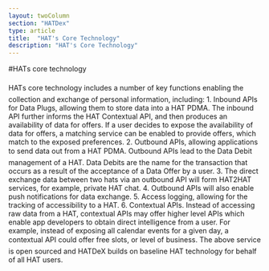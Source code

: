```yaml
---
layout: twoColumn
section: "HATDex"
type: article
title:  "HAT's Core Technology"
description: "HAT's Core Technology"
---
```


#HATs core technology

HATs core technology includes a number of key functions enabling the collection and exchange of personal information, including: 1. Inbound APIs for Data Plugs, allowing them to store data into a HAT PDMA. The inbound API further informs the HAT Contextual API, and then produces an availability of data for offers. If a user decides to expose the availability of data for offers, a matching service can be enabled to provide offers, which match to the exposed preferences. 2. Outbound APIs, allowing applications to send data out from a HAT PDMA. Outbound APIs lead to the Data Debit management of a HAT. Data Debits are the name for the transaction that occurs as a result of the acceptance of a Data Offer by a user. 3. The direct exchange data between two hats via an outbound API will form HAT2HAT services, for example, private HAT chat. 4. Outbound APIs will also enable push notifications for data exchange. 5. Access logging, allowing for the tracking of accessibility to a HAT. 6. Contextual APIs. Instead of accessing raw data from a HAT, contextual APIs may offer higher level APIs which enable app developers to obtain direct intelligence from a user. For example, instead of exposing all calendar events for a given day, a contextual API could offer free slots, or level of business.
The above service is open sourced and HATDeX builds on baseline HAT technology for behalf of all HAT users.
